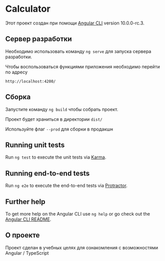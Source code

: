 # Calculator

Этот проект создан при помощи [Angular CLI](https://github.com/angular/angular-cli) version 10.0.0-rc.3.

## Сервер разработки

Необходимо использовать команду  `ng serve` для запуска сервера разработки. 

Чтобы воспользоваться функциями приложения необходимо перейти по адресу 

 `http://localhost:4200/`



## Сборка

Запустите команду `ng build` чтобы собрать проект. 

Проект будет храниться в директории `dist/` 

Используйте флаг `--prod` для сборки в продакшн

## Running unit tests

Run `ng test` to execute the unit tests via [Karma](https://karma-runner.github.io).

## Running end-to-end tests

Run `ng e2e` to execute the end-to-end tests via [Protractor](http://www.protractortest.org/).

## Further help

To get more help on the Angular CLI use `ng help` or go check out the [Angular CLI README](https://github.com/angular/angular-cli/blob/master/README.md).


## О проекте

Проект сделан в учебных целях для ознакомления с возможностями Angular / TypeScript 
